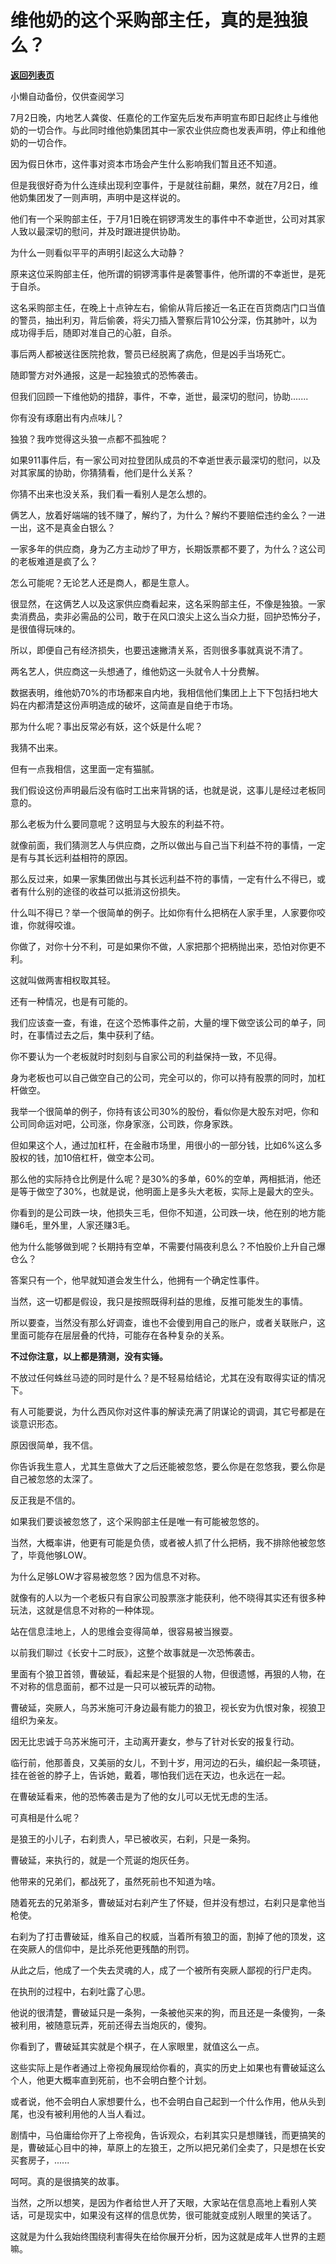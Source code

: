 # 维他奶的这个采购部主任，真的是独狼么？

[**返回列表页**](/gzh/记忆承载)

小懒自动备份，仅供查阅学习

7月2日晚，内地艺人龚俊、任嘉伦的工作室先后发布声明宣布即日起终止与维他奶的一切合作。与此同时维他奶集团其中一家农业供应商也发表声明，停止和维他奶的一切合作。

  

因为假日休市，这件事对资本市场会产生什么影响我们暂且还不知道。  

  

但是我很好奇为什么连续出现利空事件，于是就往前翻，果然，就在7月2日，维他奶集团发了一则声明，声明中是这样说的。

  

他们有一个采购部主任，于7月1日晚在铜锣湾发生的事件中不幸逝世，公司对其家人致以最深切的慰问，并及时跟进提供协助。

  

为什么一则看似平平的声明引起这么大动静？

  

原来这位采购部主任，他所谓的铜锣湾事件是袭警事件，他所谓的不幸逝世，是死于自杀。

  

这名采购部主任，在晚上十点钟左右，偷偷从背后接近一名正在百货商店门口当值的警员，抽出利刃，背后偷袭，将尖刀插入警察后背10公分深，伤其肺叶，以为成功得手后，随即对准自己的心脏，自杀。

  

事后两人都被送往医院抢救，警员已经脱离了病危，但是凶手当场死亡。

  

随即警方对外通报，这是一起独狼式的恐怖袭击。

  

但我们回顾一下维他奶的措辞，事件，不幸，逝世，最深切的慰问，协助.......  

  

你有没有琢磨出有内点味儿？  

  

独狼？我咋觉得这头狼一点都不孤独呢？

  

如果911事件后，有一家公司对拉登团队成员的不幸逝世表示最深切的慰问，以及对其家属的协助，你猜猜看，他们是什么关系？

  

你猜不出来也没关系，我们看一看别人是怎么想的。

  

俩艺人，放着好端端的钱不赚了，解约了，为什么？解约不要赔偿违约金么？一进一出，这不是真金白银么？

  

一家多年的供应商，身为乙方主动炒了甲方，长期饭票都不要了，为什么？这公司的老板难道是疯了么？  

  

怎么可能呢？无论艺人还是商人，都是生意人。

  

很显然，在这俩艺人以及这家供应商看起来，这名采购部主任，不像是独狼。一家卖消费品，卖非必需品的公司，敢于在风口浪尖上这么当众力挺，回护恐怖分子，是很值得玩味的。  

  

所以，即便自己有经济损失，也要迅速撇清关系，否则很多事就真说不清了。  

  

两名艺人，供应商这一头想通了，维他奶这一头就令人十分费解。  

  

数据表明，维他奶70%的市场都来自内地，我相信他们集团上上下下包括扫地大妈在内都清楚这份声明造成的破坏，这简直是自绝于市场。

  

那为什么呢？事出反常必有妖，这个妖是什么呢？  

  

我猜不出来。  

  

但有一点我相信，这里面一定有猫腻。  

  

我们假设这份声明最后没有临时工出来背锅的话，也就是说，这事儿是经过老板同意的。  

  

那么老板为什么要同意呢？这明显与大股东的利益不符。

  

就像前面，我们猜测艺人与供应商，之所以做出与自己当下利益不符的事情，一定是有与其长远利益相符的原因。  

  

那么反过来，如果一家集团做出与其长远利益不符的事情，一定有什么不得已，或者有什么别的途径的收益可以抵消这份损失。  

  

什么叫不得已？举一个很简单的例子。比如你有什么把柄在人家手里，人家要你咬谁，你就得咬谁。  

  

你做了，对你十分不利，可是如果你不做，人家把那个把柄抛出来，恐怕对你更不利。

  

这就叫做两害相权取其轻。  

  

还有一种情况，也是有可能的。  

  

我们应该查一查，有谁，在这个恐怖事件之前，大量的埋下做空该公司的单子，同时，在事情过去之后，集中获利了结。

  

你不要认为一个老板就时时刻刻与自家公司的利益保持一致，不见得。  

  

身为老板也可以自己做空自己的公司，完全可以的，你可以持有股票的同时，加杠杆做空。

  

我举一个很简单的例子，你持有该公司30%的股份，看似你是大股东对吧，你和公司同命运对吧，公司涨，你身家涨，公司跌，你身家跌。  

  

但如果这个人，通过加杠杆，在金融市场里，用很小的一部分钱，比如6%这么多股权的钱，加10倍杠杆，做空本公司。

  

那么他的实际持仓比例是什么呢？是30%的多单，60%的空单，两相抵消，他还是等于做空了30%，也就是说，他明面上是多头大老板，实际上是最大的空头。

  

你看到的是公司跌一块，他损失三毛，但你不知道，公司跌一块，他在别的地方能赚6毛，里外里，人家还赚3毛。  

  

他为什么能够做到呢？长期持有空单，不需要付隔夜利息么？不怕股价上升自己爆仓么？  

  

答案只有一个，他早就知道会发生什么，他拥有一个确定性事件。

  

当然，这一切都是假设，我只是按照既得利益的思维，反推可能发生的事情。  

  

所以要查，当然没有那么好调查，谁也不会傻到用自己的账户，或者关联账户，这里面可能存在层层叠的代持，可能存在各种复杂的关系。  

  

 **不过你注意，以上都是猜测，没有实锤。**

  

不放过任何蛛丝马迹的同时是什么？是不轻易给结论，尤其在没有取得实证的情况下。  

  

有人可能要说，为什么西风你对这件事的解读充满了阴谋论的调调，其它号都是在谈意识形态。  

  

原因很简单，我不信。  

  

你告诉我生意人，尤其生意做大了之后还能被忽悠，要么你是在忽悠我，要么你是自己被忽悠的太深了。  

  

反正我是不信的。

  

如果我们要谈被忽悠了，这个采购部主任是唯一有可能被忽悠的。

  

当然，大概率讲，他更有可能是负债，或者被人抓了什么把柄，我不排除他被忽悠了，毕竟他够LOW。

  

为什么足够LOW才容易被忽悠？因为信息不对称。  

  

就像有的人以为一个老板只有自家公司股票涨才能获利，他不晓得其实还有很多种玩法，这就是信息不对称的一种体现。

  

站在信息洼地上，人的思维会变得简单，很容易被当猴耍。  

  

以前我们聊过《长安十二时辰》，这整个故事就是一次恐怖袭击。

  

里面有个狼卫首领，曹破延，看起来是个挺狠的人物，但很遗憾，再狠的人物，在不对称的信息面前，都不过是一只可以被玩弄的动物。

  

曹破延，突厥人，乌苏米施可汗身边最有能力的狼卫，视长安为仇恨对象，视狼卫组织为亲友。

  

因无比忠诚于乌苏米施可汗，主动离开妻女，参与了针对长安的报复行动。

  

临行前，他那善良，又美丽的女儿，不到十岁，用河边的石头，编织起一条项链，挂在爸爸的脖子上，告诉她，戴着，哪怕我们远在天边，也永远在一起。

  

在曹破延看来，他的恐怖袭击是为了他的女儿可以无忧无虑的生活。

  

可真相是什么呢？  

  

是狼王的小儿子，右刹贵人，早已被收买，右刹，只是一条狗。

  

曹破延，来执行的，就是一个荒诞的炮灰任务。

  

他带来的兄弟们，都战死了，虽然死前也不知道为啥。  

  

随着死去的兄弟渐多，曹破延对右刹产生了怀疑，但并没有想过，右刹只是拿他当枪使。

  

右刹为了打击曹破延，维系自己的权威，当着所有狼卫的面，割掉了他的顶发，这在突厥人的信仰中，是比杀死他更残酷的刑罚。

  

从此之后，他成了一个失去灵魂的人，成了一个被所有突厥人鄙视的行尸走肉。

  

在执刑的过程中，右刹吐露了心思。

  

他说的很清楚，曹破延只是一条狗，一条被他买来的狗，而且还是一条傻狗，一条被利用，被随意玩弄，死前还得去当炮灰的，傻狗。

  

你看到了，曹破延其实就是个棋子，在人家眼里，就值这么一点。

  

这些实际上是作者通过上帝视角展现给你看的，真实的历史上如果也有曹破延这么个人，他更大概率直到死前，也不会明白整个计划。

  

或者说，他不会明白人家想要什么，也不会明白自己起到一个什么作用，他从头到尾，也没有被利用他的人当人看过。

  

剧情中，马伯庸给你开了上帝视角，告诉观众，右刹其实只是想赚钱，而更搞笑的是，曹破延心目中的神，草原上的左狼王，之所以把兄弟们全卖了，只是想在长安买套房子，......

  

呵呵。真的是很搞笑的故事。

  

当然，之所以想笑，是因为作者给世人开了天眼，大家站在信息高地上看别人笑话，可是现实中，如果没有这样的信息优势，很可能就变成别人眼里的笑话了。

  

这就是为什么我始终围绕利害得失在给你展开分析，因为这就是成年人世界的主题嘛。

